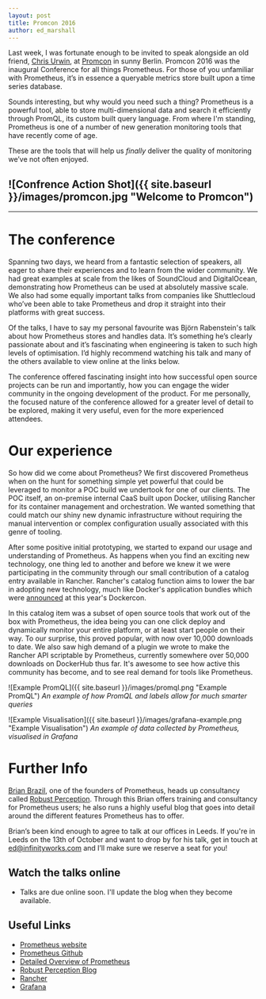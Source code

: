 ```yaml
---
layout: post
title: Promcon 2016
author: ed_marshall
---
```


Last week, I was fortunate enough to be invited to speak alongside an old friend, [Chris Urwin](https://twitter.com/containerschris), at [Promcon](http://promcon.io/) in sunny Berlin. Promcon 2016 was the inaugural Conference for all things Prometheus. For those of you unfamiliar with Prometheus, it’s in essence a queryable metrics store built upon a time series database.

Sounds interesting, but why would you need such a thing? Prometheus is a powerful tool, able to store multi-dimensional data and search it efficiently through PromQL, its custom built query language. From where I'm standing, Prometheus is one of a number of new generation monitoring tools that have recently come of age.

These are the tools that will help us *finally* deliver the quality of monitoring we’ve not often enjoyed. 

![Confrence Action Shot]({{ site.baseurl }}/images/promcon.jpg "Welcome to Promcon")
----
****

# The conference

Spanning two days, we heard from a fantastic selection of speakers, all eager to share their experiences and to learn from the wider community. We had great examples at scale from the likes of SoundCloud and DigitalOcean, demonstrating how Prometheus can be used at absolutely massive scale. We also had some equally important talks from companies like Shuttlecloud who’ve been able to take Prometheus and drop it straight into their platforms with great success.

Of the talks, I have to say my personal favourite was Björn Rabenstein's talk about how Prometheus stores and handles data. It’s something he’s clearly passionate about and it’s fascinating when engineering is taken to such high levels of optimisation. I’d highly recommend watching his talk and many of the others available to view online at the links below.

The conference offered fascinating insight into how successful open source projects can be run and importantly, how you can engage the wider community in the ongoing development of the product. For me personally, the focused nature of the conference allowed for a greater level of detail to be explored, making it very useful, even for the more experienced attendees.

# Our experience

So how did we come about Prometheus? We first discovered Prometheus when on the hunt for something simple yet powerful that could be leveraged to monitor a POC build we undertook for one of our clients. The POC itself, an on-premise internal CaaS built upon Docker, utilising Rancher for its container management and orchestration. We wanted something that could match our shiny new dynamic infrastructure without requiring the manual intervention or complex configuration usually associated with this genre of tooling.

After some positive initial prototyping, we started to expand our usage and understanding of Prometheus. As happens when you find an exciting new technology, one thing led to another and before we knew it we were participating in the community through our small contribution of a catalog entry available in Rancher. Rancher's catalog function aims to lower the bar in adopting new technology, much like Docker's application bundles which were [announced](https://blog.docker.com/2016/06/docker-app-bundle/) at this year's Dockercon. 

In this catalog item was a subset of open source tools that work out of the box with Prometheus, the idea being you can one click deploy and dynamically monitor your entire platform, or at least start people on their way. To our surprise, this proved popular, with now over 10,000 downloads to date. We also saw high demand of a plugin we wrote to make the Rancher API scriptable by Prometheus, currently somewhere over 50,000 downloads on DockerHub thus far. It's awesome to see how active this community has become, and to see real demand for tools like Prometheus.

![Example PromQL]({{ site.baseurl }}/images/promql.png "Example PromQL")
_An example of how PromQL and labels allow for much smarter queries_

![Example Visualisation]({{ site.baseurl }}/images/grafana-example.png "Example Visualisation")
_An example of data collected by Prometheus, visualised in Grafana_

# Further Info

[Brian Brazil](https://www.linkedin.com/in/brianbrazil), one of the founders of Prometheus, heads up consultancy called [Robust Perception](http://www.robustperception.io/). Through this Brian offers training and consultancy for Prometheus users; he also runs a highly useful blog that goes into detail around the different features Prometheus has to offer.

Brian’s been kind enough to agree to talk at our offices in Leeds. If you're in Leeds on the 13th of October and want to drop by for his talk, get in touch at ed@infinityworks.com and I’ll make sure we reserve a seat for you!

## Watch the talks online

* Talks are due online soon. I'll update the blog when they become available.

## Useful Links 
* [Prometheus website](https://prometheus.io/)
* [Prometheus Github](https://github.com/prometheus/prometheus)
* [Detailed Overview of Prometheus](https://prometheus.io/docs/introduction/overview/)
* [Robust Perception Blog](http://www.robustperception.io/blog/)
* [Rancher](www.rancher.com)
* [Grafana](http://grafana.org/)
